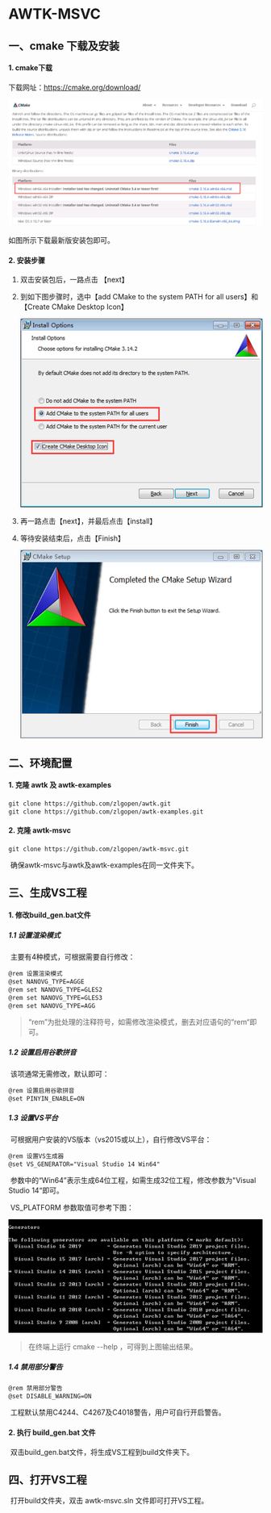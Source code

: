 # AWTK-MSVC

## 一、cmake 下载及安装

#### 1. cmake下载

下载网址：https://cmake.org/download/

![cmake download](docs/images/download.png)

如图所示下载最新版安装包即可。

#### 2. 安装步骤

1. 双击安装包后，一路点击 【next】

2. 到如下图步骤时，选中【add CMake to the system PATH for all users】和【Create CMake Desktop Icon】

   ![AddPath](docs\images\AddPath.png)

3. 再一路点击【next】，并最后点击【install】

4. 等待安装结束后，点击【Finish】

   ![finish](docs\images\finish.png)

## 二、环境配置

#### 1. 克隆 awtk 及 awtk-examples

```
git clone https://github.com/zlgopen/awtk.git
git clone https://github.com/zlgopen/awtk-examples.git
```

#### 2. 克隆 awtk-msvc

```
git clone https://github.com/zlgopen/awtk-msvc.git
```

​	确保awtk-msvc与awtk及awtk-examples在同一文件夹下。

## 三、生成VS工程

#### 1. 修改build_gen.bat文件

##### 1.1 设置渲染模式

​	主要有4种模式，可根据需要自行修改：

	@rem 设置渲染模式
	@set NANOVG_TYPE=AGGE
	@rem set NANOVG_TYPE=GLES2
	@rem set NANOVG_TYPE=GLES3
	@rem set NANOVG_TYPE=AGG
> “rem”为批处理的注释符号，如需修改渲染模式，删去对应语句的“rem“即可。

##### 1.2  设置启用谷歌拼音

​	该项通常无需修改，默认即可：

	@rem 设置启用谷歌拼音
	@set PINYIN_ENABLE=ON

##### 1.3 设置VS平台

​	可根据用户安装的VS版本（vs2015或以上），自行修改VS平台：

```
@rem 设置VS生成器
@set VS_GENERATOR="Visual Studio 14 Win64"
```

​	参数中的“Win64”表示生成64位工程，如需生成32位工程，修改参数为"Visual Studio 14“即可。

​	VS_PLATFORM 参数取值可参考下图：

![generator](docs\images\generator.png)

> 在终端上运行 cmake --help ，可得到上图输出结果。

##### 1.4 禁用部分警告

```
@rem 禁用部分警告
@set DISABLE_WARNING=ON
```

​	工程默认禁用C4244、C4267及C4018警告，用户可自行开启警告。

#### 2. 执行 build_gen.bat 文件

​	双击build_gen.bat文件，将生成VS工程到build文件夹下。

## 四、打开VS工程

​	打开build文件夹，双击 awtk-msvc.sln 文件即可打开VS工程。